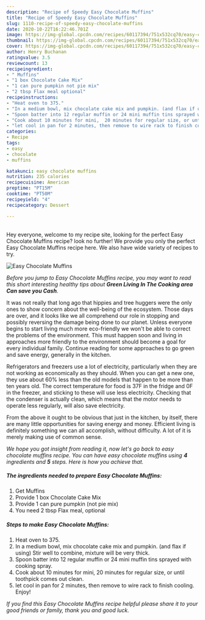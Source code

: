 ```yaml
---
description: "Recipe of Speedy Easy Chocolate Muffins"
title: "Recipe of Speedy Easy Chocolate Muffins"
slug: 1110-recipe-of-speedy-easy-chocolate-muffins
date: 2020-10-22T16:22:46.701Z
image: https://img-global.cpcdn.com/recipes/60117394/751x532cq70/easy-chocolate-muffins-recipe-main-photo.jpg
thumbnail: https://img-global.cpcdn.com/recipes/60117394/751x532cq70/easy-chocolate-muffins-recipe-main-photo.jpg
cover: https://img-global.cpcdn.com/recipes/60117394/751x532cq70/easy-chocolate-muffins-recipe-main-photo.jpg
author: Henry Buchanan
ratingvalue: 3.5
reviewcount: 13
recipeingredient:
- " Muffins"
- "1 box Chocolate Cake Mix"
- "1 can pure pumpkin not pie mix"
- "2 tbsp Flax meal optional"
recipeinstructions:
- "Heat oven to 375."
- "In a medium bowl, mix chocolate cake mix and pumpkin. (and flax if using) Stir well to combine, mixture will be very thick."
- "Spoon batter into 12 regular muffin or 24 mini muffin tins sprayed with cooking spray."
- "Cook about 10 minutes for mini,  20 minutes for regular size, or until toothpick comes out clean."
- "let cool in pan for 2 minutes, then remove to wire rack to finish cooling.  Enjoy!"
categories:
- Recipe
tags:
- easy
- chocolate
- muffins

katakunci: easy chocolate muffins 
nutrition: 235 calories
recipecuisine: American
preptime: "PT15M"
cooktime: "PT50M"
recipeyield: "4"
recipecategory: Dessert

---
```

<br>
Hey everyone, welcome to my recipe site, looking for the perfect Easy Chocolate Muffins recipe? look no further! We provide you only the perfect Easy Chocolate Muffins recipe here. We also have wide variety of recipes to try.
<br>


![Easy Chocolate Muffins](https://img-global.cpcdn.com/recipes/60117394/751x532cq70/easy-chocolate-muffins-recipe-main-photo.jpg)

<i>Before you jump to Easy Chocolate Muffins recipe, you may want to read this short interesting healthy tips about 
<strong>Green Living In The Cooking area Can save you Cash</strong>.</i>
</br>

It was not really that long ago that hippies and tree huggers were the only ones to show concern about the well-being of the ecosystem. Those days are over, and it looks like we all comprehend our role in stopping and possibly reversing the damage being done to our planet. Unless everyone begins to start living much more eco-friendly we won't be able to correct the problems of the environment. This must happen soon and living in approaches more friendly to the environment should become a goal for every individual family. Continue reading for some approaches to go green and save energy, generally in the kitchen.

Refrigerators and freezers use a lot of electricity, particularly when they are not working as economically as they should. When you can get a new one, they use about 60% less than the old models that happen to be more than ten years old. The correct temperature for food is 37F in the fridge and 0F in the freezer, and sticking to these will use less electricity. Checking that the condenser is actually clean, which means that the motor needs to operate less regularly, will also save electricity.

From the above it ought to be obvious that just in the kitchen, by itself, there are many little opportunities for saving energy and money. Efficient living is definitely something we can all accomplish, without difficulty. A lot of it is merely making use of common sense.


<i>We hope you got insight from reading it, now let's go back to easy chocolate muffins recipe. You can have easy chocolate muffins using <strong>4</strong> ingredients and <strong>5</strong> steps. Here is how you achieve that.
</i>

##### The ingredients needed to prepare Easy Chocolate Muffins:

1. Get  Muffins
1. Provide 1 box Chocolate Cake Mix
1. Provide 1 can pure pumpkin (not pie mix)
1. You need 2 tbsp Flax meal, optional


##### Steps to make Easy Chocolate Muffins:

1. Heat oven to 375.
1. In a medium bowl, mix chocolate cake mix and pumpkin. (and flax if using) Stir well to combine, mixture will be very thick.
1. Spoon batter into 12 regular muffin or 24 mini muffin tins sprayed with cooking spray.
1. Cook about 10 minutes for mini,  20 minutes for regular size, or until toothpick comes out clean.
1. let cool in pan for 2 minutes, then remove to wire rack to finish cooling.  Enjoy!


<i>If you find this Easy Chocolate Muffins recipe helpful please share it to your good friends or family, thank you and good luck.</i>
